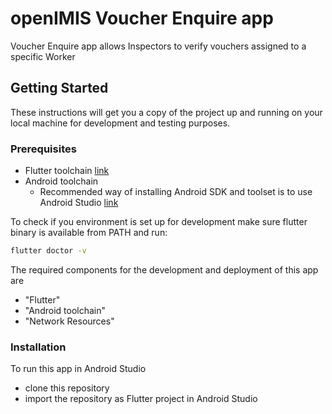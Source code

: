 # openIMIS Voucher Enquire app

Voucher Enquire app allows Inspectors to verify vouchers assigned to a specific Worker

## Getting Started

These instructions will get you a copy of the project up and running on your local machine for development and testing purposes.

### Prerequisites

- Flutter toolchain [link](https://docs.flutter.dev/get-started/install)
- Android toolchain
  - Recommended way of installing Android SDK and toolset is to use Android Studio [link](https://developer.android.com/studio/install)

To check if you environment is set up for development make sure flutter binary is available from PATH
and run:

```bash
flutter doctor -v
```

The required components for the development and deployment of this app are 
- "Flutter"
- "Android toolchain"
- "Network Resources"

### Installation

To run this app in Android Studio
- clone this repository
- import the repository as Flutter project in Android Studio
